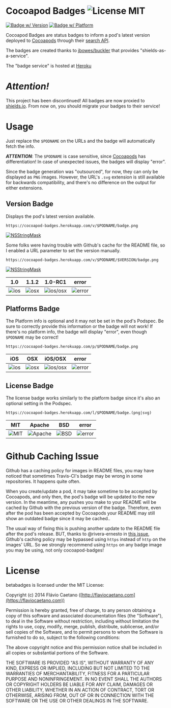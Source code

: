 Cocoapod Badges ![License MIT](https://go-shields.herokuapp.com/license-MIT-blue.png)
===============

[![Badge w/ Version](https://cocoapod-badges.herokuapp.com/v/NSStringMask/badge.png)](https://cocoadocs.org/docsets/NSStringMask)
[![Badge w/ Platform](https://cocoapod-badges.herokuapp.com/p/NSStringMask/badge.svg)](https://cocoadocs.org/docsets/NSStringMask)

Cocoapod Badges are status badges to inform a pod's latest version deployed to [Cocoapods] through their [search API](https://github.com/CocoaPods/search.cocoapods.org).

The badges are created thanks to [jbowes/buckler](https://github.com/jbowes/buckler) that provides "shields-as-a-service".

The "badge service" is hosted at [Heroku](https://www.heroku.com/)

# *Attention!*

This project has been discontinued! All badges are now proxied to [shields.io](http://shields.io). From now on, you should migrate your badges to their service!

# Usage

Just replace the `$PODNAME` on the URLs and the badge will automatically fetch the info.

**_ATTENTION_**: The `$PODNAME` is case sensitive, since [Cocoapods] has differentiation! In case of unexpected issues, the badges will display "error".

Since the badge generation was "outsourced", for now, they can only be displayed as `PNG` images. However, the URL's `.svg` extension is still available for backwards compatibility, and there's no difference on the output for either extensions.

## Version Badge

Displays the pod's latest version available.

	https://cocoapod-badges.herokuapp.com/v/$PODNAME/badge.png

[![NSStringMask](https://cocoapod-badges.herokuapp.com/v/NSStringMask/badge.png)](https://cocoadocs.org/docsets/NSStringMask)

Some folks were having trouble with Github's cache for the README file, so I enabled a URL parameter to set the version manually.

	https://cocoapod-badges.herokuapp.com/v/$PODNAME/$VERSION/badge.png

[![NSStringMask](https://cocoapod-badges.herokuapp.com/v/NSStringMask/$VERSION/badge.png)](https://cocoadocs.org/docsets/NSStringMask)

| 1.0 | 1.1.2 | 1.0-RC1 | error |
|-----|-------|---------|-------|
| ![ios](https://cocoapod-badges.herokuapp.com/v/NSStringMask/1.0/badge.png) | ![osx](https://cocoapod-badges.herokuapp.com/v/NSStringMask/1.1.2/badge.png) | ![ios/osx](https://cocoapod-badges.herokuapp.com/v/NSStringMask/1.0-RC1/badge.png) | ![error](https://cocoapod-badges.herokuapp.com/v/error/badge.png) |

## Platforms Badge

The Platform info is optional and it may not be set in the pod's Podspec. Be sure to correctly provide this information or the badge will not work! If there's no platform info, the badge will display "error", even though `$PODNAME` may be correct!

	https://cocoapod-badges.herokuapp.com/p/$PODNAME/badge.png

| iOS | OSX | iOS/OSX | error
|-----|-----|---------|-------|
| ![ios](https://cocoapod-badges.herokuapp.com/p/AKLocationManager/badge.png) | ![osx](https://cocoapod-badges.herokuapp.com/p/DDQuicklookAdditionalViews/badge.png) | ![ios/osx](https://cocoapod-badges.herokuapp.com/p/AFNetworking/badge.png) | ![error](https://cocoapod-badges.herokuapp.com/p/error/badge.png) |

## License Badge

The license badge works similarly to the platform badge since it's also an optional setting in the Podspec.

	https://cocoapod-badges.herokuapp.com/l/$PODNAME/badge.(png|svg)

| MIT | Apache | BSD | error |
|-----|--------|-----|-------|
| ![MIT](https://cocoapod-badges.herokuapp.com/l/NSStringMask/badge.png) | ![Apache](https://cocoapod-badges.herokuapp.com/l/RestKit/badge.png) | ![BSD](https://cocoapod-badges.herokuapp.com/l/CocoaLumberjack/badge.png) | ![error](https://cocoapod-badges.herokuapp.com/l/foo/badge.png) |


# Github Caching Issue

Github has a caching policy for images in README files, you may have noticed that sometimes Travis-CI's badge may be wrong in some repositories. It happens quite often.

When you create/update a pod, it may take sometime to be accepted by Cocoapods, and only then, the pod's badge will be updated to the new version. In the meantime, any pushes you make to your README will be cached by Github with the previous version of the badge. Therefore, even after the pod has been accepted by Cocoapods your README may still show an outdated badge since it may be cached..

The usual way of fixing this is pushing another update to the README file after the pod's release. BUT, thanks to @rivera-ernesto in [this issue](https://github.com/fjcaetano/cocoapod-badges/issues/2#issuecomment-26576125), Github's caching policy may be bypassed using `https` instead of `http` on the images' URL. So we strongly recommend using `https` on any badge image you may be using, not only cocoapod-badges!

# License

betabadges is licensed under the MIT License:

Copyright (c) 2014 Flávio Caetano ([http://flaviocaetano.com](https://flaviocaetano.com))

Permission is hereby granted, free of charge, to any person obtaining a copy of this software and associated documentation files (the "Software"), to deal in the Software without restriction, including without limitation the rights to use, copy, modify, merge, publish, distribute, sublicense, and/or sell copies of the Software, and to permit persons to whom the Software is furnished to do so, subject to the following conditions:

The above copyright notice and this permission notice shall be included in all copies or substantial portions of the Software.

THE SOFTWARE IS PROVIDED "AS IS", WITHOUT WARRANTY OF ANY KIND, EXPRESS OR IMPLIED, INCLUDING BUT NOT LIMITED TO THE WARRANTIES OF MERCHANTABILITY, FITNESS FOR A PARTICULAR PURPOSE AND NONINFRINGEMENT. IN NO EVENT SHALL THE AUTHORS OR COPYRIGHT HOLDERS BE LIABLE FOR ANY CLAIM, DAMAGES OR OTHER LIABILITY, WHETHER IN AN ACTION OF CONTRACT, TORT OR OTHERWISE, ARISING FROM, OUT OF OR IN CONNECTION WITH THE SOFTWARE OR THE USE OR OTHER DEALINGS IN THE SOFTWARE.

[Cocoapods]: http://cocoapods.org
